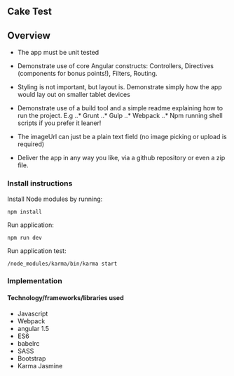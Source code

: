 ## Cake Test

## Overview

* The app must be unit tested
* Demonstrate use of core Angular constructs: Controllers, Directives (components for
bonus points!), Filters, Routing.
* Styling is not important, but layout is. Demonstrate simply how the app would lay out on
smaller tablet devices
* Demonstrate use of a build tool and a simple readme explaining how to run the project.
E.g
..* Grunt
..* Gulp
..* Webpack
..* Npm running shell scripts if you prefer it leaner!

* The imageUrl can just be a plain text field (no image picking or upload is required)
* Deliver the app in any way you like, via a github repository or even a zip file.

### Install instructions
Install Node modules by running:
```
npm install
```
Run application:
```
npm run dev
```
Run application test:
```
/node_modules/karma/bin/karma start
```

### Implementation
#### Technology/frameworks/libraries used

* Javascript
* Webpack
* angular 1.5
* ES6
* babelrc
* SASS
* Bootstrap
* Karma Jasmine

